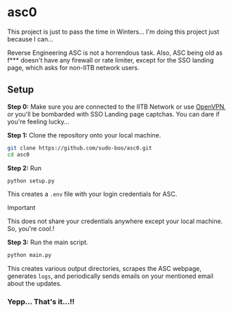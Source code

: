 # asc0

This project is just to pass the time in Winters... I'm doing this project just because I can... 

Reverse Engineering ASC is not a horrendous task. Also, ASC being old as f*** doesn't have any firewall or rate limiter, except for the SSO landing page, which asks for non-IITB network users.  

## Setup

**Step 0:** Make sure you are connected to the IITB Network or use [OpenVPN](https://www.cc.iitb.ac.in/page/services-vpnssh), or you'll be bombarded with SSO Landing page captchas. You can dare if you're feeling lucky...

**Step 1:** Clone the repository onto your local machine.
```bash
git clone https://github.com/sudo-boo/asc0.git
cd asc0
```


**Step 2:** Run
```bash
python setup.py
```
This creates a `.env` file with your login credentials for ASC.

> [!IMPORTANT]   
> This does not share your credentials anywhere except your local machine. So, you're cool.!

**Step 3:** Run the main script.
```bash
python main.py
```
This creates various output directories, scrapes the ASC webpage, generates `logs`, and periodically sends emails on your mentioned email about the updates. 

### Yepp... That's it...!!
